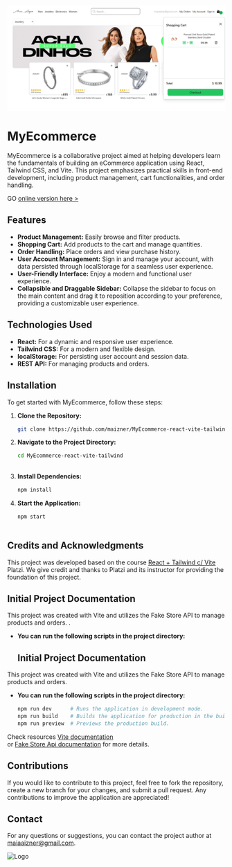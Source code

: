![Cover Image](public/images/cover-image.png)

# MyEcommerce

MyEcommerce is a collaborative project aimed at helping developers learn the fundamentals of building an eCommerce application using React, Tailwind CSS, and Vite. This project emphasizes practical skills in front-end development, including product management, cart functionalities, and order handling. 

GO <a href="https://maiaaizner-ecommerce.netlify.app/" target="_blank">online version here ></a>

## Features

- **Product Management:** Easily browse and filter products.
- **Shopping Cart:** Add products to the cart and manage quantities.
- **Order Handling:** Place orders and view purchase history.
- **User Account Management:** Sign in and manage your account, with data persisted through localStorage for a seamless user experience.
- **User-Friendly Interface:** Enjoy a modern and functional user experience.
- **Collapsible and Draggable Sidebar:** Collapse the sidebar to focus on the main content and drag it to reposition according to your preference, providing a customizable user experience.

## Technologies Used

- **React:** For a dynamic and responsive user experience.
- **Tailwind CSS:** For a modern and flexible design.
- **localStorage:** For persisting user account and session data.
- **REST API:** For managing products and orders.

## Installation

To get started with MyEcommerce, follow these steps:

1. **Clone the Repository:**
   ```bash
   git clone https://github.com/maizner/MyEcommerce-react-vite-tailwind.git


2. **Navigate to the Project Directory:**
   ```bash
   cd MyEcommerce-react-vite-tailwind



3. **Install Dependencies:**
   ```bash
   npm install


4. **Start the Application:**
   ```bash
   npm start



## Credits and Acknowledgments
This project was developed based on the course <a href="https://platzi.com/home/clases/7396-react-vite-tailwindcss"> React + Tailwind c/ Vite</a>  Platzi. We give credit and thanks to Platzi and its instructor for providing the foundation of this project.


## Initial Project Documentation
This project was created with Vite and utilizes the Fake Store API to manage products and orders.
.

- **You can run the following scripts in the project directory:**
  ## Initial Project Documentation

This project was created with Vite and utilizes the Fake Store API to manage products and orders.

- **You can run the following scripts in the project directory:**
   ```bash
   npm run dev      # Runs the application in development mode.
   npm run build    # Builds the application for production in the build folder.
   npm run preview  # Previews the production build.


Check resources 
[Vite documentation](https://vitejs.dev/guide/)<br> or
[Fake Store Api documentation](https://fakestoreapi.com/) 
for more details.

## Contributions
If you would like to contribute to this project, feel free to fork the repository, create a new branch for your changes, and submit a pull request. Any contributions to improve the application are appreciated!

## Contact
For any questions or suggestions, you can contact the project author at maiaaizner@gmail.com.


![Logo](src/Components/Navbar/logo-brand.svg)


